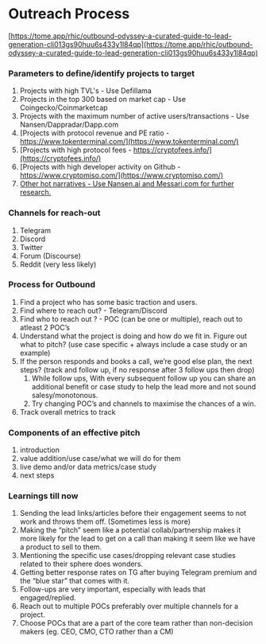 # Outreach Process

[https://tome.app/rhic/outbound-odyssey-a-curated-guide-to-lead-generation-cli013gs90huu6s433y1l84qp](https://tome.app/rhic/outbound-odyssey-a-curated-guide-to-lead-generation-cli013gs90huu6s433y1l84qp)

### Parameters to define/identify projects to target

1. Projects with high TVL's - Use Defillama
2. Projects in the top 300 based on market cap - Use Coingecko/Coinmarketcap
3. Projects with the maximum number of active users/transactions - Use Nansen/Dappradar/Dapp.com
4. [Projects with protocol revenue and PE ratio - https://www.tokenterminal.com/](https://www.tokenterminal.com/)
5. [Projects with high protocol fees - https://cryptofees.info/](https://cryptofees.info/)
6. [Projects with high developer activity on Github - https://www.cryptomiso.com/](https://www.cryptomiso.com/)
7. [Other hot narratives - Use Nansen.ai and Messari.com for further research.](http://nansen.ai/)

### Channels for reach-out

1. Telegram
2. Discord
3. Twitter
4. Forum (Discourse)
5. Reddit (very less likely)

### Process for Outbound

1. Find a project who has some basic traction and users.
2. Find where to reach out? -  Telegram/Discord
3. Find who to reach out ? - POC (can be one or multiple), reach out to atleast 2 POC’s
4. Understand what the project is doing and how do we fit in. Figure out what to pitch? (use case specific + always include a case study or an example)
5. If the person responds and books a call, we’re good else plan, the next steps? (track and follow up, if no response after 3 follow ups then drop)
    1. While follow ups, With every subsequent follow up you can share an additional benefit or case study to help the lead more and not sound salesy/monotonous.
    2. Try changing POC’s and channels to maximise the chances of a win. 
6. Track overall metrics to track

### Components of an effective pitch

1. introduction
2. value addition/use case/what we will do for them
3. live demo and/or data metrics/case study
4. next steps

### Learnings till now

1. Sending the lead links/articles before their engagement seems to not work and throws them off. (Sometimes less is more)
2. Making the “pitch” seem like a potential collab/partnership makes it more likely for the lead to get on a call than making it seem like we have a product to sell to them.
3. Mentioning the specific use cases/dropping relevant case studies related to their sphere does wonders.
4. Getting better response rates on TG after buying Telegram premium and the “blue star” that comes with it.
5. Follow-ups are very important, especially with leads that engaged/replied.
6. Reach out to multiple POCs preferably over multiple channels for a project.
7. Choose POCs that are a part of the core team rather than non-decision makers (eg. CEO, CMO, CTO rather than a CM)
